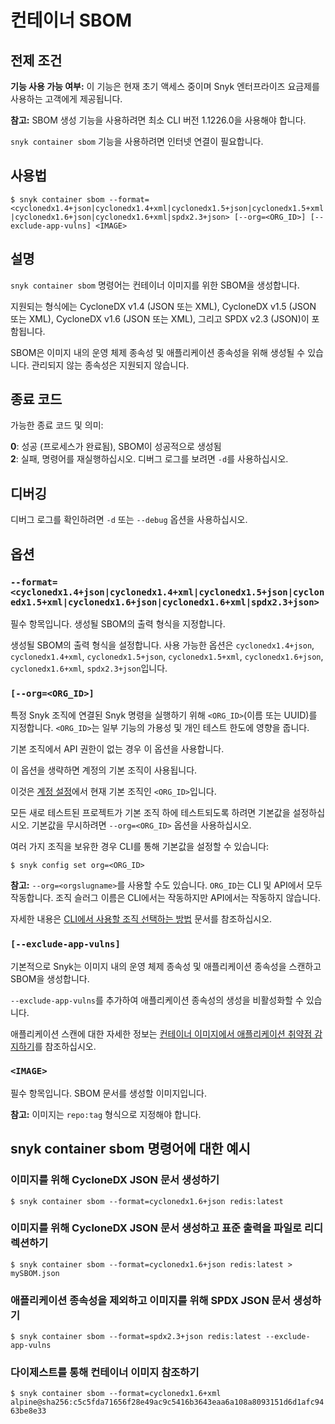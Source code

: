 # 컨테이너 SBOM

## 전제 조건

**기능 사용 가능 여부:** 이 기능은 현재 초기 액세스 중이며 Snyk 엔터프라이즈 요금제를 사용하는 고객에게 제공됩니다.

**참고:** SBOM 생성 기능을 사용하려면 최소 CLI 버전 1.1226.0을 사용해야 합니다.

`snyk container sbom` 기능을 사용하려면 인터넷 연결이 필요합니다.

## 사용법

`$ snyk container sbom --format=<cyclonedx1.4+json|cyclonedx1.4+xml|cyclonedx1.5+json|cyclonedx1.5+xml|cyclonedx1.6+json|cyclonedx1.6+xml|spdx2.3+json> [--org=<ORG_ID>] [--exclude-app-vulns] <IMAGE>`

## 설명

`snyk container sbom` 명령어는 컨테이너 이미지를 위한 SBOM을 생성합니다.

지원되는 형식에는 CycloneDX v1.4 (JSON 또는 XML), CycloneDX v1.5 (JSON 또는 XML), CycloneDX v1.6 (JSON 또는 XML), 그리고 SPDX v2.3 (JSON)이 포함됩니다.

SBOM은 이미지 내의 운영 체제 종속성 및 애플리케이션 종속성을 위해 생성될 수 있습니다. 관리되지 않는 종속성은 지원되지 않습니다.

## 종료 코드

가능한 종료 코드 및 의미:

**0**: 성공 (프로세스가 완료됨), SBOM이 성공적으로 생성됨\
**2**: 실패, 명령어를 재실행하십시오. 디버그 로그를 보려면 `-d`를 사용하십시오.

## 디버깅

디버그 로그를 확인하려면 `-d` 또는 `--debug` 옵션을 사용하십시오.

## 옵션

### `--format=<cyclonedx1.4+json|cyclonedx1.4+xml|cyclonedx1.5+json|cyclonedx1.5+xml|cyclonedx1.6+json|cyclonedx1.6+xml|spdx2.3+json>`

필수 항목입니다. 생성될 SBOM의 출력 형식을 지정합니다.

생성될 SBOM의 출력 형식을 설정합니다. 사용 가능한 옵션은 `cyclonedx1.4+json`, `cyclonedx1.4+xml`, `cyclonedx1.5+json`, `cyclonedx1.5+xml`, `cyclonedx1.6+json`, `cyclonedx1.6+xml`, `spdx2.3+json`입니다.

### `[--org=<ORG_ID>]`

특정 Snyk 조직에 연결된 Snyk 명령을 실행하기 위해 `<ORG_ID>`(이름 또는 UUID)를 지정합니다. `<ORG_ID>`는 일부 기능의 가용성 및 개인 테스트 한도에 영향을 줍니다.

기본 조직에서 API 권한이 없는 경우 이 옵션을 사용합니다.

이 옵션을 생략하면 계정의 기본 조직이 사용됩니다.

이것은 [계정 설정](https://app.snyk.io/account)에서 현재 기본 조직인 `<ORG_ID>`입니다.

모든 새로 테스트된 프로젝트가 기본 조직 하에 테스트되도록 하려면 기본값을 설정하십시오. 기본값을 무시하려면 `--org=<ORG_ID>` 옵션을 사용하십시오.

여러 가지 조직을 보유한 경우 CLI를 통해 기본값을 설정할 수 있습니다:

`$ snyk config set org=<ORG_ID>`

**참고:** `--org=<orgslugname>`를 사용할 수도 있습니다. `ORG_ID`는 CLI 및 API에서 모두 작동합니다. 조직 슬러그 이름은 CLI에서는 작동하지만 API에서는 작동하지 않습니다.

자세한 내용은 [CLI에서 사용할 조직 선택하는 방법](https://docs.snyk.io/snyk-cli/scan-and-maintain-projects-using-the-cli/how-to-select-the-organization-to-use-in-the-cli) 문서를 참조하십시오.

### `[--exclude-app-vulns]`

기본적으로 Snyk는 이미지 내의 운영 체제 종속성 및 애플리케이션 종속성을 스캔하고 SBOM을 생성합니다.

`--exclude-app-vulns`를 추가하여 애플리케이션 종속성의 생성을 비활성화할 수 있습니다.

애플리케이션 스캔에 대한 자세한 정보는 [컨테이너 이미지에서 애플리케이션 취약점 감지하기](https://docs.snyk.io/scan-using-snyk/snyk-container/use-snyk-container-from-the-web-ui/detect-application-vulnerabilities-in-container-images)를 참조하십시오.

### `<IMAGE>`

필수 항목입니다. SBOM 문서를 생성할 이미지입니다.

**참고:** 이미지는 `repo:tag` 형식으로 지정해야 합니다.

## snyk container sbom 명령어에 대한 예시

### 이미지를 위해 CycloneDX JSON 문서 생성하기

`$ snyk container sbom --format=cyclonedx1.6+json redis:latest`

### 이미지를 위해 CycloneDX JSON 문서 생성하고 표준 출력을 파일로 리디렉션하기

`$ snyk container sbom --format=cyclonedx1.6+json redis:latest > mySBOM.json`

### 애플리케이션 종속성을 제외하고 이미지를 위해 SPDX JSON 문서 생성하기

`$ snyk container sbom --format=spdx2.3+json redis:latest --exclude-app-vulns`

### 다이제스트를 통해 컨테이너 이미지 참조하기

`$ snyk container sbom --format=cyclonedx1.6+xml alpine@sha256:c5c5fda71656f28e49ac9c5416b3643eaa6a108a8093151d6d1afc9463be8e33`